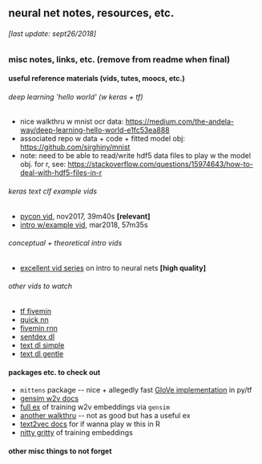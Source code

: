 ## neural net notes, resources, etc. 
###### [last update: sept26/2018] 



### misc notes, links, etc. (remove from readme when final) 

#### useful reference materials (vids, tutes, moocs, etc.) 

###### deep learning 'hello world' (w keras + tf)
- nice walkthru w mnist ocr data: https://medium.com/the-andela-way/deep-learning-hello-world-e1fc53ea888
- associated repo w data + code + fitted model obj: https://github.com/sirghiny/mnist
- note: need to be able to read/write hdf5 data files to play w the model obj. for r, see: https://stackoverflow.com/questions/15974643/how-to-deal-with-hdf5-files-in-r

###### keras text clf example vids 
- [pycon vid](https://www.youtube.com/watch?v=KcS6nVUT3Gc), nov2017, 39m40s **[relevant]**
- [intro w/example vid](https://www.youtube.com/watch?v=ZmCzrPVzDQI), mar2018, 57m35s

###### conceptual + theoretical intro vids 
- [excellent vid series](https://www.youtube.com/playlist?list=PLxt59R_fWVzT9bDxA76AHm3ig0Gg9S3So) on intro to neural nets **[high quality]** 

###### other vids to watch 

- [tf fivemin](https://www.youtube.com/watch?v=2FmcHiLCwTU)
- [quick nn](https://www.youtube.com/watch?v=p69khggr1Jo)
- [fivemin rnn](https://www.youtube.com/watch?v=cdLUzrjnlr4)
- [sentdex dl](https://www.youtube.com/watch?v=wQ8BIBpya2k)
- [text dl simple](https://www.youtube.com/watch?v=Io0VfObzntA)
- [text dl gentle](https://www.youtube.com/watch?v=Xgk1w0Vdx-0)



#### packages etc. to check out 

- `mittens` package -- nice + allegedly fast [GloVe implementation](https://github.com/roamanalytics/mittens) in py/tf
- [gensim w2v docs](https://radimrehurek.com/gensim/models/word2vec.html)
- [full ex](http://kavita-ganesan.com/gensim-word2vec-tutorial-starter-code/#.W42P05MzpTY) of training w2v embeddings via `gensim`
- [another walkthru](https://rare-technologies.com/word2vec-tutorial/) -- not as good but has a useful ex
- [text2vec docs](http://text2vec.org/glove.html) for if wanna play w this in R 
- [nitty gritty](https://towardsdatascience.com/how-to-train-custom-word-embeddings-using-gpu-on-aws-f62727a1e3f6) of training embeddings 

#### other misc things to not forget 

